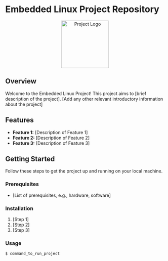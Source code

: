 # Embedded Linux Project Repository

<p align="center">
  <img src="https://www.freepnglogos.com/uploads/linux-png/linux-penguin-platform-server-system-icon-36.png" alt="Project Logo" width="150" height="150">
</p>

## Overview

Welcome to the Embedded Linux Project! This project aims to [brief description of the project]. [Add any other relevant introductory information about the project]

## Features

- **Feature 1:** [Description of Feature 1]
- **Feature 2:** [Description of Feature 2]
- **Feature 3:** [Description of Feature 3]

## Getting Started

Follow these steps to get the project up and running on your local machine.

### Prerequisites

- [List of prerequisites, e.g., hardware, software]

### Installation

1. [Step 1]
2. [Step 2]
3. [Step 3]

### Usage

```bash
$ command_to_run_project
